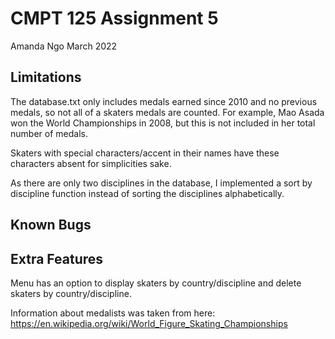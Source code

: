 CMPT 125 Assignment 5
=====================

Amanda Ngo
March 2022

Limitations
-----------

The database.txt only includes medals earned since 2010 and no previous medals,
so not all of a skaters medals are counted. For example, Mao Asada won the 
World Championships in 2008, but this is not included in her total number of 
medals. 

Skaters with special characters/accent in their names have these characters 
absent for simplicities sake.

As there are only two disciplines in the database, I implemented a sort by
discipline function instead of sorting the disciplines alphabetically. 

Known Bugs
----------

Extra Features
--------------

Menu has an option to display skaters by country/discipline and
delete skaters by country/discipline.

Information about medalists was taken from here: 
https://en.wikipedia.org/wiki/World_Figure_Skating_Championships

